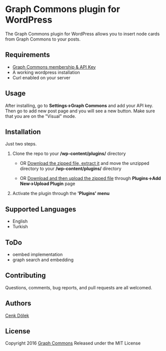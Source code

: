 # Graph Commons plugin for WordPress

The Graph Commons plugin for WordPress allows you to insert node cards from Graph Commons to your posts.

Requirements
--------

* [Graph Commons membership & API Key](http://graphcommons.github.io/api-v1/)
* A working wordpress installation
* Curl enabled on your server

Usage
------
After installing, go to **Settings->Graph Commons** and add your API key. Then go to add new post page and you will see a new button. Make sure that you are on the "Visual" mode.


Installation
------------

Just two steps.

1. Clone the repo to your **/wp-content/plugins/** directory 

    * OR [Download the zipped file, extract it](https://github.com/cdolek/graphcommons-wordpress/archive/master.zip) and move the unzipped directory to your **/wp-content/plugins/** directory 

    * OR [Download and then upload the zipped file](https://github.com/cdolek/graphcommons-wordpress/archive/master.zip) through **Plugins->Add New->Upload Plugin** page 
    
2. Activate the plugin through the **'Plugins' menu**

Supported Languages
-------------------

* English
* Turkish

ToDo
------------
* oembed implementation
* graph search and embedding


Contributing
------------

Questions, comments, bug reports, and pull requests are all welcomed.

Authors
-------

[Cenk Dölek](mailto:cdolek@gmail.com)

License
-------

Copyright 2016 [Graph Commons](https://graphcommons.com)
Released under the MIT License
